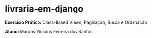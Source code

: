 # livraria-em-django

**Exercício Prático:** Class-Based Views, Paginação, Busca e Ordenação

**Aluno:** Marcos Vinícius Ferreira dos Santos
